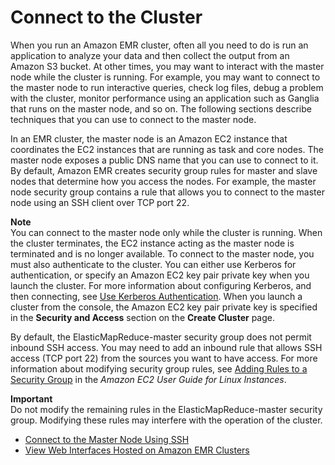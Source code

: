 # Connect to the Cluster<a name="emr-connect-master-node"></a>

When you run an Amazon EMR cluster, often all you need to do is run an application to analyze your data and then collect the output from an Amazon S3 bucket\. At other times, you may want to interact with the master node while the cluster is running\. For example, you may want to connect to the master node to run interactive queries, check log files, debug a problem with the cluster, monitor performance using an application such as Ganglia that runs on the master node, and so on\. The following sections describe techniques that you can use to connect to the master node\. 

In an EMR cluster, the master node is an Amazon EC2 instance that coordinates the EC2 instances that are running as task and core nodes\. The master node exposes a public DNS name that you can use to connect to it\. By default, Amazon EMR creates security group rules for master and slave nodes that determine how you access the nodes\. For example, the master node security group contains a rule that allows you to connect to the master node using an SSH client over TCP port 22\.

**Note**  
You can connect to the master node only while the cluster is running\. When the cluster terminates, the EC2 instance acting as the master node is terminated and is no longer available\. To connect to the master node, you must also authenticate to the cluster\. You can either use Kerberos for authentication, or specify an Amazon EC2 key pair private key when you launch the cluster\. For more information about configuring Kerberos, and then connecting, see [Use Kerberos Authentication](emr-kerberos.md)\. When you launch a cluster from the console, the Amazon EC2 key pair private key is specified in the **Security and Access** section on the **Create Cluster** page\. 

By default, the ElasticMapReduce\-master security group does not permit inbound SSH access\. You may need to add an inbound rule that allows SSH access \(TCP port 22\) from the sources you want to have access\. For more information about modifying security group rules, see [Adding Rules to a Security Group](http://docs.aws.amazon.com/AWSEC2/latest/UserGuide/using-network-security.html) in the *Amazon EC2 User Guide for Linux Instances*\.

**Important**  
Do not modify the remaining rules in the ElasticMapReduce\-master security group\. Modifying these rules may interfere with the operation of the cluster\. 


+ [Connect to the Master Node Using SSH](emr-connect-master-node-ssh.md)
+ [View Web Interfaces Hosted on Amazon EMR Clusters](emr-web-interfaces.md)